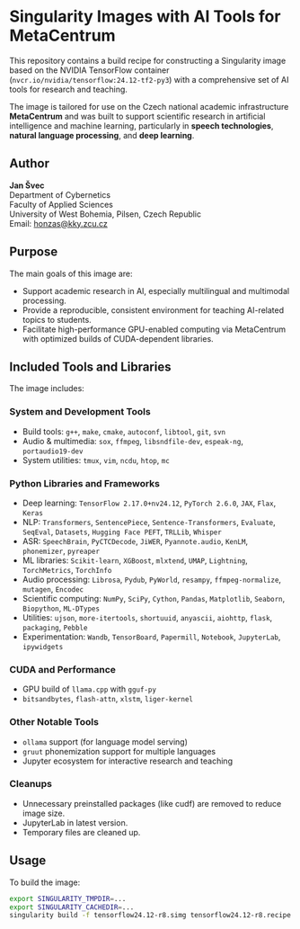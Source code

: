 # Singularity Images with AI Tools for MetaCentrum

This repository contains a build recipe for constructing a Singularity image based on the NVIDIA TensorFlow container (`nvcr.io/nvidia/tensorflow:24.12-tf2-py3`) with a comprehensive set of AI tools for research and teaching.

The image is tailored for use on the Czech national academic infrastructure **MetaCentrum** and was built to support scientific research in artificial intelligence and machine learning, particularly in **speech technologies**, **natural language processing**, and **deep learning**.

## Author

**Jan Švec**  
Department of Cybernetics  
Faculty of Applied Sciences  
University of West Bohemia, Pilsen, Czech Republic  
Email: <honzas@kky.zcu.cz>

## Purpose

The main goals of this image are:
- Support academic research in AI, especially multilingual and multimodal processing.
- Provide a reproducible, consistent environment for teaching AI-related topics to students.
- Facilitate high-performance GPU-enabled computing via MetaCentrum with optimized builds of CUDA-dependent libraries.

## Included Tools and Libraries

The image includes:

### System and Development Tools
- Build tools: `g++`, `make`, `cmake`, `autoconf`, `libtool`, `git`, `svn`
- Audio & multimedia: `sox`, `ffmpeg`, `libsndfile-dev`, `espeak-ng`, `portaudio19-dev`
- System utilities: `tmux`, `vim`, `ncdu`, `htop`, `mc`

### Python Libraries and Frameworks
- Deep learning: `TensorFlow 2.17.0+nv24.12`, `PyTorch 2.6.0`, `JAX`, `Flax`, `Keras`
- NLP: `Transformers`, `SentencePiece`, `Sentence-Transformers`, `Evaluate`, `SeqEval`, `Datasets`, `Hugging Face PEFT`, `TRLLib`, `Whisper`
- ASR: `SpeechBrain`, `PyCTCDecode`, `JiWER`, `Pyannote.audio`, `KenLM`, `phonemizer`, `pyreaper`
- ML libraries: `Scikit-learn`, `XGBoost`, `mlxtend`, `UMAP`, `Lightning`, `TorchMetrics`, `TorchInfo`
- Audio processing: `Librosa`, `Pydub`, `PyWorld`, `resampy`, `ffmpeg-normalize`, `mutagen`, `Encodec`
- Scientific computing: `NumPy`, `SciPy`, `Cython`, `Pandas`, `Matplotlib`, `Seaborn`, `Biopython`, `ML-DTypes`
- Utilities: `ujson`, `more-itertools`, `shortuuid`, `anyascii`, `aiohttp`, `flask`, `packaging`, `Pebble`
- Experimentation: `Wandb`, `TensorBoard`, `Papermill`, `Notebook`, `JupyterLab`, `ipywidgets`

### CUDA and Performance
- GPU build of `llama.cpp` with `gguf-py`
- `bitsandbytes`, `flash-attn`, `xlstm`, `liger-kernel`

### Other Notable Tools
- `ollama` support (for language model serving)
- `gruut` phonemization support for multiple languages
- Jupyter ecosystem for interactive research and teaching

### Cleanups
- Unnecessary preinstalled packages (like cudf) are removed to reduce image size.
- JupyterLab in latest version.
- Temporary files are cleaned up.

## Usage

To build the image:

```bash
export SINGULARITY_TMPDIR=...
export SINGULARITY_CACHEDIR=...
singularity build -f tensorflow24.12-r8.simg tensorflow24.12-r8.recipe
